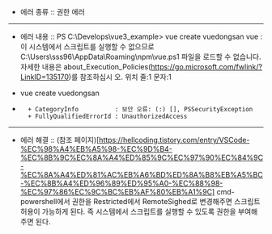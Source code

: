  - 에러 종류 :: 권한 에러
 -------------------------------------------------------------------------------------------------------------------
 - 에러 내용 :: 
PS C:\Develops\vue3_example> vue create vuedongsan
vue : 이 시스템에서 스크립트를 실행할 수 없으므로 C:\Users\sss96\AppData\Roaming\npm\vue.ps1 파일을 로드할 수 없습니다. 자세한 내용은 about_Execution_Policies(https://go.microsoft.com/fwlink/?LinkID=135170)를 참조하십시
오.
위치 줄:1 문자:1
+ vue create vuedongsan
+ ~~~
    + CategoryInfo          : 보안 오류: (:) [], PSSecurityException
    + FullyQualifiedErrorId : UnauthorizedAccess
---------------------------------------------------------------------------------------------------------------------
- 에러 해결 ::
(참조 페이지)[https://hellcoding.tistory.com/entry/VSCode-%EC%98%A4%EB%A5%98-%EC%9D%B4-%EC%8B%9C%EC%8A%A4%ED%85%9C%EC%97%90%EC%84%9C-%EC%8A%A4%ED%81%AC%EB%A6%BD%ED%8A%B8%EB%A5%BC-%EC%8B%A4%ED%96%89%ED%95%A0-%EC%88%98-%EC%97%86%EC%9C%BC%EB%AF%80%EB%A1%9C]
cmd-powershell에서 권한을 Restricted에서 RemoteSighed로 변경해주면 스크립트 허용이 가능하게 된다.
즉 시스템에서 스크립트를 실행할 수 있도록 권한을 부여해주면 된다.

